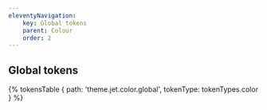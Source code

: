 ```yaml
---
eleventyNavigation:
    key: Global tokens
    parent: Colour
    order: 2
---
```


## Global tokens

{% tokensTable {
    path: 'theme.jet.color.global',
    tokenType: tokenTypes.color
} %}


